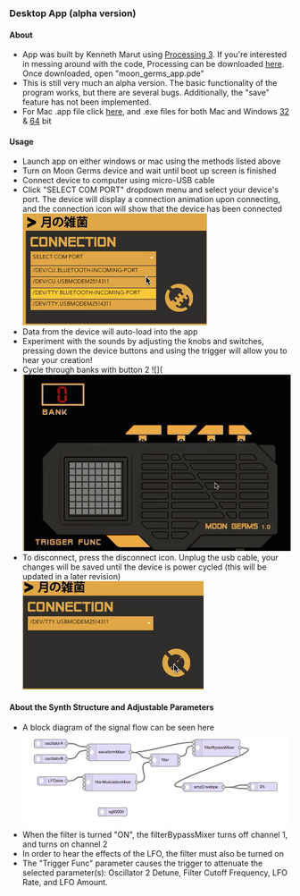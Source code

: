 ### Desktop App (alpha version)

#### About
- App was built by Kenneth Marut using [Processing 3](https://processing.org/). If you're interested in messing around with the code, Processing can be downloaded [here](https://processing.org/download/). Once downloaded, open "moon_germs_app.pde"
- This is still very much an alpha version. The basic functionality of the program works, but there are several bugs. Additionally, the "save" feature has not been implemented.
- For Mac .app file click [here](https://github.com/friedpies/moon-germs/tree/master/Desktop%20App/moon_germs_app/application.macosx), and .exe files for both Mac and Windows [32](https://github.com/friedpies/moon-germs/tree/master/Desktop%20App/moon_germs_app/application.windows32) & [64](https://github.com/friedpies/moon-germs/tree/master/Desktop%20App/moon_germs_app/application.windows64) bit


#### Usage
- Launch app on either windows or mac using the methods listed above
- Turn on Moon Germs device and wait until boot up screen is finished
- Connect device to computer using micro-USB cable
- Click "SELECT COM PORT" dropdown menu and select your device's port. The device will display a connection animation upon connecting, and the connection icon will show that the device has been connected
![](https://github.com/friedpies/moon-germs/blob/master/Photos/comport.gif)
- Data from the device will auto-load into the app
- Experiment with the sounds by adjusting the knobs and switches, pressing down the device buttons and using the trigger will allow you to hear your creation!
- Cycle through banks with button 2
![](![](https://github.com/friedpies/moon-germs/blob/master/Photos/cycles.gif)
- To disconnect, press the disconnect icon. Unplug the usb cable, your changes will be saved until the device is power cycled (this will be updated in a later revision)
![](https://github.com/friedpies/moon-germs/blob/master/Photos/disconnect.gif)

#### About the Synth Structure and Adjustable Parameters
- A block diagram of the signal flow can be seen here
![](https://github.com/friedpies/moon-germs/blob/master/Photos/block_diagram.png)
- When the filter is turned "ON", the filterBypassMixer turns off channel 1, and turns on channel 2
- In order to hear the effects of the LFO, the filter must also be turned on
- The "Trigger Func" parameter causes the trigger to attenuate the selected parameter(s): Oscillator 2 Detune, Filter Cutoff Frequency, LFO Rate, and LFO Amount.
